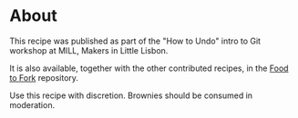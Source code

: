 # About


This recipe was published as part of the "How to Undo" intro to Git workshop at MILL, Makers in Little Lisbon.  

It is also available, together with the other contributed recipes, in the [Food to Fork](https://github.com/tiago-rorke/food-to-fork) repository.  

Use this recipe with discretion.  Brownies should be consumed in moderation.
